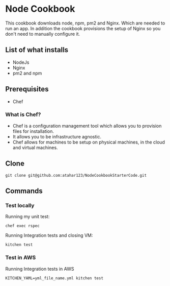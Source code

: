 # Node Cookbook

This cookbook downloads node, npm, pm2 and Nginx. Which are needed to run an app. In addition the cookbook provisions the setup of Nginx so you don't need to manually configure it.

## List of what installs
- NodeJs
- Nginx
- pm2 and npm

## Prerequisites
- Chef
### What is Chef?
- Chef is a configuration management tool which allows you to provision files for installation.
- It allows you to be infrastructure agnostic.
- Chef allows for machines to be setup on physical machines, in the cloud and virtual machines.

## Clone
```
git clone git@github.com:atahar123/NodeCookbookStarterCode.git
```

## Commands
### Test locally
Running my unit test:
```
chef exec rspec
```

Running Integration tests and closing VM:
```
kitchen test
```

### Test in AWS
Running Integration tests in AWS
```
KITCHEN_YAML=yml_file_name.yml kitchen test
```
